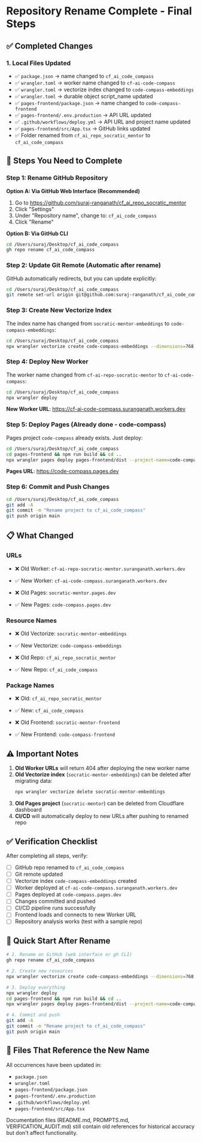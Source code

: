 # Repository Rename Complete - Final Steps

## ✅ Completed Changes

### 1. Local Files Updated
- ✅ `package.json` → name changed to `cf_ai_code_compass`
- ✅ `wrangler.toml` → worker name changed to `cf-ai-code-compass`
- ✅ `wrangler.toml` → vectorize index changed to `code-compass-embeddings`
- ✅ `wrangler.toml` → durable object script_name updated
- ✅ `pages-frontend/package.json` → name changed to `code-compass-frontend`
- ✅ `pages-frontend/.env.production` → API URL updated
- ✅ `.github/workflows/deploy.yml` → API URL and project name updated
- ✅ `pages-frontend/src/App.tsx` → GitHub links updated
- ✅ Folder renamed from `cf_ai_repo_socratic_mentor` to `cf_ai_code_compass`

## 🔧 Steps You Need to Complete

### Step 1: Rename GitHub Repository

**Option A: Via GitHub Web Interface (Recommended)**
1. Go to https://github.com/suraj-ranganath/cf_ai_repo_socratic_mentor
2. Click "Settings"
3. Under "Repository name", change to: `cf_ai_code_compass`
4. Click "Rename"

**Option B: Via GitHub CLI**
```bash
cd /Users/suraj/Desktop/cf_ai_code_compass
gh repo rename cf_ai_code_compass
```

### Step 2: Update Git Remote (Automatic after rename)
GitHub automatically redirects, but you can update explicitly:
```bash
cd /Users/suraj/Desktop/cf_ai_code_compass
git remote set-url origin git@github.com:suraj-ranganath/cf_ai_code_compass.git
```

### Step 3: Create New Vectorize Index
The index name has changed from `socratic-mentor-embeddings` to `code-compass-embeddings`:
```bash
cd /Users/suraj/Desktop/cf_ai_code_compass
npx wrangler vectorize create code-compass-embeddings --dimensions=768 --metric=cosine
```

### Step 4: Deploy New Worker
The worker name changed from `cf-ai-repo-socratic-mentor` to `cf-ai-code-compass`:
```bash
cd /Users/suraj/Desktop/cf_ai_code_compass
npx wrangler deploy
```

**New Worker URL**: https://cf-ai-code-compass.suranganath.workers.dev

### Step 5: Deploy Pages (Already done - code-compass)
Pages project `code-compass` already exists. Just deploy:
```bash
cd /Users/suraj/Desktop/cf_ai_code_compass
cd pages-frontend && npm run build && cd ..
npx wrangler pages deploy pages-frontend/dist --project-name=code-compass
```

**Pages URL**: https://code-compass.pages.dev

### Step 6: Commit and Push Changes
```bash
cd /Users/suraj/Desktop/cf_ai_code_compass
git add -A
git commit -m "Rename project to cf_ai_code_compass"
git push origin main
```

## 📋 What Changed

### URLs
- ❌ Old Worker: `cf-ai-repo-socratic-mentor.suranganath.workers.dev`
- ✅ New Worker: `cf-ai-code-compass.suranganath.workers.dev`

- ❌ Old Pages: `socratic-mentor.pages.dev`  
- ✅ New Pages: `code-compass.pages.dev`

### Resource Names
- ❌ Old Vectorize: `socratic-mentor-embeddings`
- ✅ New Vectorize: `code-compass-embeddings`

- ❌ Old Repo: `cf_ai_repo_socratic_mentor`
- ✅ New Repo: `cf_ai_code_compass`

### Package Names
- ❌ Old: `cf_ai_repo_socratic_mentor`
- ✅ New: `cf_ai_code_compass`

- ❌ Old Frontend: `socratic-mentor-frontend`
- ✅ New Frontend: `code-compass-frontend`

## ⚠️ Important Notes

1. **Old Worker URLs** will return 404 after deploying the new worker name
2. **Old Vectorize index** (`socratic-mentor-embeddings`) can be deleted after migrating data:
   ```bash
   npx wrangler vectorize delete socratic-mentor-embeddings
   ```
3. **Old Pages project** (`socratic-mentor`) can be deleted from Cloudflare dashboard
4. **CI/CD** will automatically deploy to new URLs after pushing to renamed repo

## ✅ Verification Checklist

After completing all steps, verify:

- [ ] GitHub repo renamed to `cf_ai_code_compass`
- [ ] Git remote updated
- [ ] Vectorize index `code-compass-embeddings` created
- [ ] Worker deployed at `cf-ai-code-compass.suranganath.workers.dev`
- [ ] Pages deployed at `code-compass.pages.dev`
- [ ] Changes committed and pushed
- [ ] CI/CD pipeline runs successfully
- [ ] Frontend loads and connects to new Worker URL
- [ ] Repository analysis works (test with a sample repo)

## 🚀 Quick Start After Rename

```bash
# 1. Rename on GitHub (web interface or gh CLI)
gh repo rename cf_ai_code_compass

# 2. Create new resources
npx wrangler vectorize create code-compass-embeddings --dimensions=768 --metric=cosine

# 3. Deploy everything
npx wrangler deploy
cd pages-frontend && npm run build && cd ..
npx wrangler pages deploy pages-frontend/dist --project-name=code-compass

# 4. Commit and push
git add -A
git commit -m "Rename project to cf_ai_code_compass"
git push origin main
```

## 📝 Files That Reference the New Name

All occurrences have been updated in:
- `package.json`
- `wrangler.toml`
- `pages-frontend/package.json`
- `pages-frontend/.env.production`
- `.github/workflows/deploy.yml`
- `pages-frontend/src/App.tsx`

Documentation files (README.md, PROMPTS.md, VERIFICATION_AUDIT.md) still contain old references for historical accuracy but don't affect functionality.
